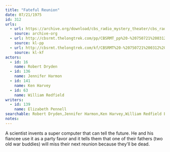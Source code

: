 ```yaml
---
title: "Fateful Reunion"
date: 07/21/1975
id: 312
urls: 
  - url: https://archive.org/download/cbs_radio_mystery_theater/cbs_radio_mystery_theater-0301-0350.zip/cbs_radio_mystery_theater-0301-0350%2Fcbsrmt_0312_fateful_reunion.mp3
    source: archive-org
  - url: http://cbsrmt.thelongtrek.com/pp/CBSRMT_pp%20-%20750721%200312%20Fateful%20Reunion.mp3
    source: kl-pp
  - url: http://cbsrmt.thelongtrek.com/kf/CBSRMT%20-%20750721%200312%20Fateful%20Reunion_kf.mp3
    source: kl-kf
actors:  
  - id: 16
    name: Robert Dryden  
  - id: 136
    name: Jennifer Harmon  
  - id: 141
    name: Ken Harvey  
  - id: 63
    name: William Redfield
writers:  
  - id: 139
    name: Elizabeth Pennell
searchable: Robert Dryden,Jennifer Harmon,Ken Harvey,William Redfield Elizabeth Pennell
notes:  
---
```

A scientist invents a super computer that can tell the future. He and his fiancee use it as a party favor and it tells them that one of their fathers (two old war buddies) will miss their next reunion because they'll be dead.